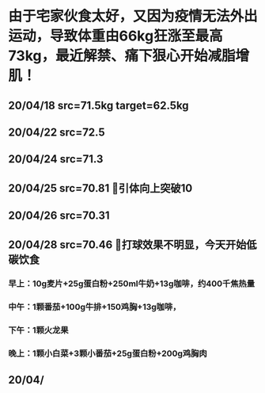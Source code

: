 # 由于宅家伙食太好，又因为疫情无法外出运动，导致体重由66kg狂涨至最高73kg，最近解禁、痛下狠心开始减脂增肌！
## 20/04/18 src=71.5kg target=62.5kg
## 20/04/22 src=72.5
## 20/04/24 src=71.3
## 20/04/25 src=70.81 🐶引体向上突破10
## 20/04/26 src=70.31
## 20/04/28 src=70.46 🐶打球效果不明显，今天开始低碳饮食
### 早上：10g麦片+25g蛋白粉+250ml牛奶+13g咖啡，约400千焦热量
### 中午：1颗番茄+100g牛排+150鸡胸+13g咖啡，
### 下午：1颗火龙果
### 晚上：1颗小白菜+3颗小番茄+25g蛋白粉+200g鸡胸肉
## 20/04/
### 
